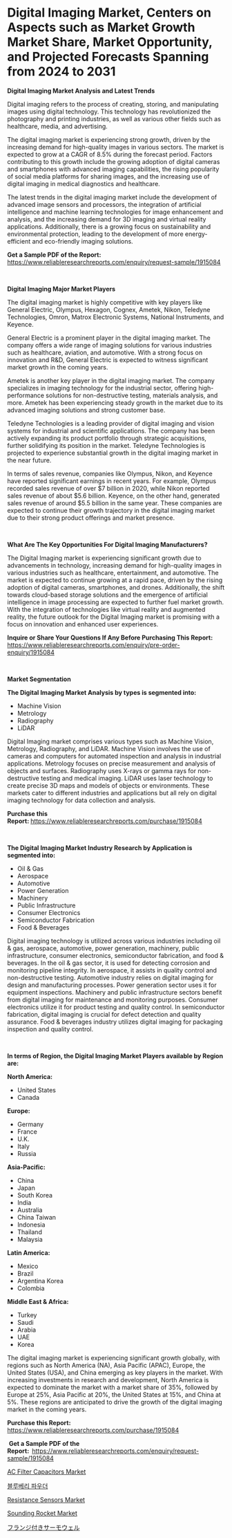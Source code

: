 <p><h1>Digital Imaging Market, Centers on Aspects such as Market Growth Market Share, Market Opportunity, and Projected Forecasts Spanning from 2024 to 2031</h1></p><p><strong>Digital Imaging Market Analysis and Latest Trends</strong></p>
<p><p>Digital imaging refers to the process of creating, storing, and manipulating images using digital technology. This technology has revolutionized the photography and printing industries, as well as various other fields such as healthcare, media, and advertising.</p><p>The digital imaging market is experiencing strong growth, driven by the increasing demand for high-quality images in various sectors. The market is expected to grow at a CAGR of 8.5% during the forecast period. Factors contributing to this growth include the growing adoption of digital cameras and smartphones with advanced imaging capabilities, the rising popularity of social media platforms for sharing images, and the increasing use of digital imaging in medical diagnostics and healthcare.</p><p>The latest trends in the digital imaging market include the development of advanced image sensors and processors, the integration of artificial intelligence and machine learning technologies for image enhancement and analysis, and the increasing demand for 3D imaging and virtual reality applications. Additionally, there is a growing focus on sustainability and environmental protection, leading to the development of more energy-efficient and eco-friendly imaging solutions.</p></p>
<p><strong>Get a Sample PDF of the Report:&nbsp;</strong> <a href="https://www.reliableresearchreports.com/enquiry/request-sample/1915084">https://www.reliableresearchreports.com/enquiry/request-sample/1915084</a></p>
<p>&nbsp;</p>
<p><strong>Digital Imaging Major Market Players</strong></p>
<p><p>The digital imaging market is highly competitive with key players like General Electric, Olympus, Hexagon, Cognex, Ametek, Nikon, Teledyne Technologies, Omron, Matrox Electronic Systems, National Instruments, and Keyence. </p><p>General Electric is a prominent player in the digital imaging market. The company offers a wide range of imaging solutions for various industries such as healthcare, aviation, and automotive. With a strong focus on innovation and R&D, General Electric is expected to witness significant market growth in the coming years.</p><p>Ametek is another key player in the digital imaging market. The company specializes in imaging technology for the industrial sector, offering high-performance solutions for non-destructive testing, materials analysis, and more. Ametek has been experiencing steady growth in the market due to its advanced imaging solutions and strong customer base.</p><p>Teledyne Technologies is a leading provider of digital imaging and vision systems for industrial and scientific applications. The company has been actively expanding its product portfolio through strategic acquisitions, further solidifying its position in the market. Teledyne Technologies is projected to experience substantial growth in the digital imaging market in the near future.</p><p>In terms of sales revenue, companies like Olympus, Nikon, and Keyence have reported significant earnings in recent years. For example, Olympus recorded sales revenue of over $7 billion in 2020, while Nikon reported sales revenue of about $5.6 billion. Keyence, on the other hand, generated sales revenue of around $5.5 billion in the same year. These companies are expected to continue their growth trajectory in the digital imaging market due to their strong product offerings and market presence.</p></p>
<p>&nbsp;</p>
<p><strong>What Are The Key Opportunities For Digital Imaging Manufacturers?</strong></p>
<p><p>The Digital Imaging market is experiencing significant growth due to advancements in technology, increasing demand for high-quality images in various industries such as healthcare, entertainment, and automotive. The market is expected to continue growing at a rapid pace, driven by the rising adoption of digital cameras, smartphones, and drones. Additionally, the shift towards cloud-based storage solutions and the emergence of artificial intelligence in image processing are expected to further fuel market growth. With the integration of technologies like virtual reality and augmented reality, the future outlook for the Digital Imaging market is promising with a focus on innovation and enhanced user experiences.</p></p>
<p><strong>Inquire or Share Your Questions If Any Before Purchasing This Report:</strong> <a href="https://www.reliableresearchreports.com/enquiry/pre-order-enquiry/1915084">https://www.reliableresearchreports.com/enquiry/pre-order-enquiry/1915084</a></p>
<p>&nbsp;</p>
<p><strong>Market Segmentation</strong></p>
<p><strong>The Digital Imaging Market Analysis by types is segmented into:</strong></p>
<p><ul><li>Machine Vision</li><li>Metrology</li><li>Radiography</li><li>LiDAR</li></ul></p>
<p><p>Digital Imaging market comprises various types such as Machine Vision, Metrology, Radiography, and LiDAR. Machine Vision involves the use of cameras and computers for automated inspection and analysis in industrial applications. Metrology focuses on precise measurement and analysis of objects and surfaces. Radiography uses X-rays or gamma rays for non-destructive testing and medical imaging. LiDAR uses laser technology to create precise 3D maps and models of objects or environments. These markets cater to different industries and applications but all rely on digital imaging technology for data collection and analysis.</p></p>
<p><strong>Purchase this Report:&nbsp;</strong><a href="https://www.reliableresearchreports.com/purchase/1915084">https://www.reliableresearchreports.com/purchase/1915084</a></p>
<p>&nbsp;</p>
<p><strong>The Digital Imaging Market Industry Research by Application is segmented into:</strong></p>
<p><ul><li>Oil & Gas</li><li>Aerospace</li><li>Automotive</li><li>Power Generation</li><li>Machinery</li><li>Public Infrastructure</li><li>Consumer Electronics</li><li>Semiconductor Fabrication</li><li>Food & Beverages</li></ul></p>
<p><p>Digital imaging technology is utilized across various industries including oil & gas, aerospace, automotive, power generation, machinery, public infrastructure, consumer electronics, semiconductor fabrication, and food & beverages. In the oil & gas sector, it is used for detecting corrosion and monitoring pipeline integrity. In aerospace, it assists in quality control and non-destructive testing. Automotive industry relies on digital imaging for design and manufacturing processes. Power generation sector uses it for equipment inspections. Machinery and public infrastructure sectors benefit from digital imaging for maintenance and monitoring purposes. Consumer electronics utilize it for product testing and quality control. In semiconductor fabrication, digital imaging is crucial for defect detection and quality assurance. Food & beverages industry utilizes digital imaging for packaging inspection and quality control.</p></p>
<p>&nbsp;</p>
<p><strong>In terms of Region, the Digital Imaging Market Players available by Region are:</strong></p>
<p>
    <p> <strong> North America: </strong>
        <ul>
            <li>United States</li>
            <li>Canada</li>
        </ul>
        </p> 
    <p> <strong> Europe: </strong>
        <ul>
            <li>Germany</li>
            <li>France</li>
            <li>U.K.</li>
            <li>Italy</li>
            <li>Russia</li>
        </ul>
        </p> 
    <p> <strong> Asia-Pacific: </strong>
        <ul>
            <li>China</li>
            <li>Japan</li>
            <li>South Korea</li>
            <li>India</li>
            <li>Australia</li>
            <li>China Taiwan</li>
            <li>Indonesia</li>
            <li>Thailand</li>
            <li>Malaysia</li>
        </ul>
        </p> 
    <p> <strong> Latin America: </strong>
        <ul>
            <li>Mexico</li>
            <li>Brazil</li>
            <li>Argentina Korea</li>
            <li>Colombia</li>
        </ul>
        </p> 
    <p> <strong> Middle East & Africa: </strong>
        <ul>
            <li>Turkey</li>
            <li>Saudi</li>
            <li>Arabia</li>
            <li>UAE</li>
            <li>Korea</li>
        </ul>
    </p>
    </p>
<p><p>The digital imaging market is experiencing significant growth globally, with regions such as North America (NA), Asia Pacific (APAC), Europe, the United States (USA), and China emerging as key players in the market. With increasing investments in research and development, North America is expected to dominate the market with a market share of 35%, followed by Europe at 25%, Asia Pacific at 20%, the United States at 15%, and China at 5%. These regions are anticipated to drive the growth of the digital imaging market in the coming years.</p></p>
<p><strong>Purchase this Report: </strong><a href="https://www.reliableresearchreports.com/purchase/1915084">https://www.reliableresearchreports.com/purchase/1915084</a></p>
<p>&nbsp;<strong>Get a Sample PDF of the Report:&nbsp;&nbsp;</strong><a href="https://www.reliableresearchreports.com/enquiry/request-sample/1915084">https://www.reliableresearchreports.com/enquiry/request-sample/1915084</a></p>
<p><strong></strong></p>
<p><p><a href="https://github.com/AKSHATREPORTPRIME/Market-Research-Report-List-3/blob/main/ac-filter-capacitors-market.md">AC Filter Capacitors Market</a></p><p><a href="https://github.com/lkwggful07722/Market-Research-Report-List-1/blob/main/36043109815.md">블루베리 파우더</a></p><p><a href="https://github.com/mancsybtousav/Market-Research-Report-List-1/blob/main/resistance-sensors-market.md">Resistance Sensors Market</a></p><p><a href="https://issuu.com/reportprime-2/docs/sounding-rocket-market-size-2030.pptx">Sounding Rocket Market</a></p><p><a href="https://github.com/mathieurico66/Market-Research-Report-List-1/blob/main/292118010668.md">フランジ付きサーモウェル</a></p></p>